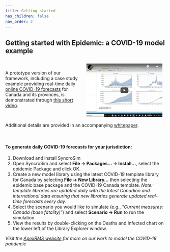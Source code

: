 ```yaml
---
title: Getting started
has_children: false
nav_order: 2
---
```


## Getting started with **Epidemic**: a COVID-19 model example

<a href="http://www.youtube.com/watch?feature=player_embedded&v=txtFYwzLoIY" target="_blank"><img src="assets/images/video-screen-cap.png" alt="COVID-19 modeling video tutorial" width="240" align="right" style="padding: 10px" width="400" /></a>

&nbsp;

A prototype version of our framework, including a case study example providing real-time daily [online COVID-19 forecasts](https://apexrms.shinyapps.io/covid19canada/) for Canada and its provinces, is demonstrated through [this short video](http://www.youtube.com/watch?feature=player_embedded&v=txtFYwzLoIY).

&nbsp;

Additional details are provided in an accompanying [whitepaper](http://apexrms.com/dwnld/covid-19-canada-framework-whitepaper.pdf).

&nbsp;

#### To generate daily COVID-19 forecasts for your jurisdiction:

1. Download and install SyncroSim
2. Open SyncroSim and select **File -> Packages… -> Install…**, select the epidemic Package and click OK.
3. Create a new model library using the latest COVID-19 template library for Canada by selecting **File -> New Library…** then selecting the epidemic base package and the COVID-19 Canada template. *Note: template libraries are updated daily with the latest Canadian and international data ensuring that new libraries generate updated real-time forecasts every day*.
4. Select the scenario you would like to simulate (e.g., “*Current measures: Canada (base fatality)*”) and select **Scenario -> Run** to run the simulation.
5. View the results by double-clicking on the Deaths and Infected chart on the lower left of the Library Explorer window.

*Visit the [ApexRMS website](https://apexrms.com/covid-19-modeling/) for more on our work to model the COVID-19 pandemic*
